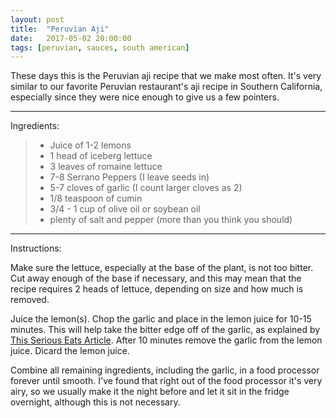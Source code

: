```yaml
---
layout: post
title:  "Peruvian Aji"
date:   2017-05-02 20:00:00
tags: [peruvian, sauces, south american]
---
```


These days this is the Peruvian aji recipe that we make most often. It's very similar to our favorite Peruvian restaurant's aji recipe in Southern California, especially since they were nice enough to give us a few pointers.

---

Ingredients:
>  * Juice of 1-2 lemons
>  * 1 head of iceberg lettuce
>  * 3 leaves of romaine lettuce
>  * 7-8 Serrano Peppers (I leave seeds in)
>  * 5-7 cloves of garlic (I count larger cloves as 2)
>  * 1/8 teaspoon of cumin
>  * 3/4 - 1 cup of olive oil or soybean oil
>  * plenty of salt and pepper (more than you think you should)

---

Instructions:

Make sure the lettuce, especially at the base of the plant, is not too bitter. Cut away enough of the base if necessary, and this may mean that the recipe requires 2 heads of lettuce, depending on size and how much is removed.

Juice the lemon(s). Chop the garlic and place in the lemon juice for 10-15 minutes. This will help take the bitter edge off of the garlic, as explained by [This Serious Eats Article](https://www.seriouseats.com/2016/03/the-food-lab-how-to-make-great-hummus.html#garlic). After 10 minutes remove the garlic from the lemon juice. Dicard the lemon juice.

Combine all remaining ingredients, including the garlic, in a food processor forever until smooth. I've found that right out of the food processor it's very airy, so we usually make it the night before and let it sit in the fridge overnight, although this is not necessary.

